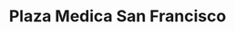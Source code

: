 ---
title: "Plaza Medica San Francisco"
url: /san-miguel/plaza-medica-san-francisco/
shop: Einkaufszentrum
---